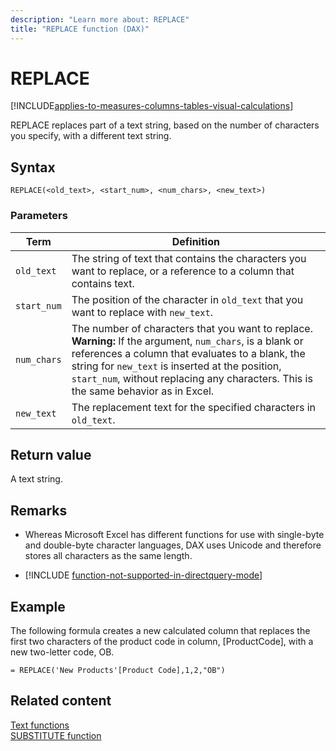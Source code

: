 ```yaml
---
description: "Learn more about: REPLACE"
title: "REPLACE function (DAX)"
---
```

# REPLACE

[!INCLUDE[applies-to-measures-columns-tables-visual-calculations](includes/applies-to-measures-columns-tables-visual-calculations.md)]

REPLACE replaces part of a text string, based on the number of characters you specify, with a different text string.  
  
## Syntax  
  
```dax
REPLACE(<old_text>, <start_num>, <num_chars>, <new_text>)  
```
  
### Parameters  
  
|Term|Definition|  
|--------|--------------|  
|`old_text`|The string of text that contains the characters you want to replace, or a reference to a column that contains text.|  
|`start_num`|The position of the character in `old_text` that you want to replace with `new_text`.|  
|`num_chars`|The number of characters that you want to replace. **Warning:** If the argument, `num_chars`, is a blank or references a column that evaluates to a blank, the string for `new_text` is inserted at the position, `start_num`, without replacing any characters. This is the same behavior as in Excel.|  
|`new_text`|The replacement text for the specified characters in `old_text`.|  
  
## Return value

A text string.  
  
## Remarks

- Whereas Microsoft Excel has different functions for use with single-byte and double-byte character languages, DAX uses Unicode and therefore stores all characters as the same length.  
  
- [!INCLUDE [function-not-supported-in-directquery-mode](includes/function-not-supported-in-directquery-mode.md)]
  
## Example

The following formula creates a new calculated column that replaces the first two characters of the product code in column, [ProductCode], with a new two-letter code, OB.  
  
```dax
= REPLACE('New Products'[Product Code],1,2,"OB")  
```
  
## Related content

[Text functions](text-functions-dax.md)  
[SUBSTITUTE function](substitute-function-dax.md)  
